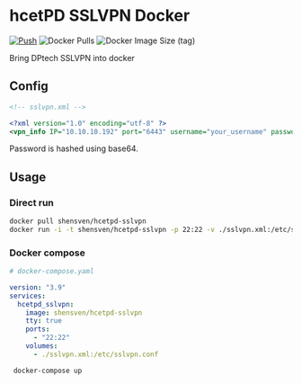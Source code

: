 # hcetPD SSLVPN Docker

[![Push](https://github.com/shensven/hcetpd-sslvpn-docker/actions/workflows/push.yaml/badge.svg?branch=main)](https://github.com/shensven/hcetpd-sslvpn-docker/actions/workflows/push.yaml)
![Docker Pulls](https://img.shields.io/docker/pulls/shensven/hcetpd-sslvpn)
![Docker Image Size (tag)](https://img.shields.io/docker/image-size/shensven/hcetpd-sslvpn/latest)

Bring DPtech SSLVPN into docker

## Config

```xml
<!-- sslvpn.xml -->

<?xml version="1.0" encoding="utf-8" ?>
<vpn_info IP="10.10.10.192" port="6443" username="your_username" password="your_hashed_passwd" debug_info="1" always_online="0" launch_at_startup="0" use_gmssl="0" tunnel_type="1"/>
```

Password is hashed using base64.

## Usage

### Direct run

```bash
docker pull shensven/hcetpd-sslvpn
docker run -i -t shensven/hcetpd-sslvpn -p 22:22 -v ./sslvpn.xml:/etc/sslvpn.conf
```

### Docker compose

```yaml
# docker-compose.yaml

version: "3.9"
services:
  hcetpd_sslvpn:
    image: shensven/hcetpd-sslvpn
    tty: true
    ports:
      - "22:22"
    volumes:
      - ./sslvpn.xml:/etc/sslvpn.conf
```

```bash
 docker-compose up
```
